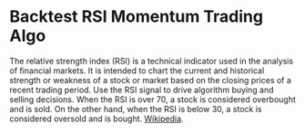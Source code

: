# Backtest RSI Momentum Trading Algo

The relative strength index (RSI) is a technical indicator used in the analysis of financial markets. It is intended to chart the current and historical strength or weakness of a stock or market based on the closing prices of a recent trading period. Use the RSI signal to drive algorithm buying and selling decisions. When the RSI is over 70, a stock is considered overbought and is sold. On the other hand, when the RSI is below 30, a stock is considered oversold and is bought.
[Wikipedia](https://en.wikipedia.org/wiki/Relative_strength_index).
